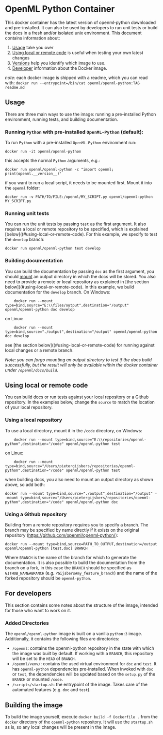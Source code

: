 # OpenML Python Container

This docker container has the latest version of openml-python downloaded and pre-installed.
It can also be used by developers to run unit tests or build the docs in 
a fresh and/or isolated unix environment. 
This document contains information about:

 1. [Usage](#usage) take you over 
 2. [Using local or remote code](#using-local-or-remote-code) is useful when testing your own latest changes
 3. [Versions](#versions) help you identify which image to use.
 4. [Developer](#for-developers) information about the Docker image.

*note:* each docker image is shipped with a readme, which you can read with:
`docker run --entrypoint=/bin/cat openml/openml-python:TAG readme.md`

## Usage

There are three main ways to use the image: running a pre-installed Python environment,
running tests, and building documentation.

### Running `Python` with pre-installed `OpenML-Python` (default):

To run `Python` with a pre-installed `OpenML-Python` environment run:

```text
docker run -it openml/openml-python
```

this accepts the normal `Python` arguments, e.g.:

```text
docker run openml/openml-python -c "import openml; print(openml.__version__)"
```

if you want to run a local script, it needs to be mounted first. Mount it into the
`openml` folder:

```
docker run -v PATH/TO/FILE:/openml/MY_SCRIPT.py openml/openml-python MY_SCRIPT.py
```

### Running unit tests

You can run the unit tests by passing `test` as the first argument.
It also requires a local or remote repository to be specified, which is explained 
[below]((#using-local-or-remote-code). For this example, we specify to test the
`develop` branch:

```text
docker run openml/openml-python test develop
```

### Building documentation

You can build the documentation by passing `doc` as the first argument, 
you should [mount]((https://docs.docker.com/storage/bind-mounts/#start-a-container-with-a-bind-mount)) 
an output directory in which the docs will be stored. You also need to provide a remote
or local repository as explained in [the section below]((#using-local-or-remote-code).
In this example, we build documentation for the `develop` branch.
On Windows:

```text
    docker run --mount type=bind,source="E:\\files/output",destination="/output" openml/openml-python doc develop
```

on Linux:
```text
    docker run --mount type=bind,source="./output",destination="/output" openml/openml-python doc develop
```
    
see [the section below]((#using-local-or-remote-code) for running against local changes
or a remote branch.

*Note: you can forgo mounting an output directory to test if the docs build successfully,
but the result will only be available within the docker container under `/openml/docs/build`.*

## Using local or remote code

You can build docs or run tests against your local repository or a Github repository.
In the examples below, change the `source` to match the location of your local repository.

### Using a local repository

To use a local directory, mount it in the `/code` directory,  on Windows:

```text
    docker run --mount type=bind,source="E:\\repositories/openml-python",destination="/code" openml/openml-python test
```

on Linux:
```text
    docker run --mount type=bind,source="/Users/pietergijsbers/repositories/openml-python",destination="/code" openml/openml-python test
```

when building docs, you also need to mount an output directory as shown above, so add both:

```text
docker run --mount type=bind,source="./output",destination="/output" --mount type=bind,source="/Users/pietergijsbers/repositories/openml-python",destination="/code" openml/openml-python doc
```

### Using a Github repository
Building from a remote repository requires you to specify a branch.
The branch may be specified by name directly if it exists on the original repository (https://github.com/openml/openml-python/):

    docker run --mount type=bind,source=PATH_TO_OUTPUT,destination=/output openml/openml-python [test,doc] BRANCH

Where `BRANCH` is the name of the branch for which to generate the documentation.
It is also possible to build the documentation from the branch on a fork,
in this case the `BRANCH` should be specified as `GITHUB_NAME#BRANCH` (e.g. 
`PGijsbers#my_feature_branch`) and the name of the forked repository should be `openml-python`.

## For developers
This section contains some notes about the structure of the image, 
intended for those who want to work on it.

### Added Directories
The `openml/openml-python` image is built on a vanilla `python:3` image.
Additionally, it contains the following files are directories:

 - `/openml`: contains the openml-python repository in the state with which the image 
   was built by default. If working with a `BRANCH`, this repository will be set to 
   the `HEAD` of `BRANCH`.
 - `/openml/venv/`: contains the used virtual environment for `doc` and `test`. It has
   `openml-python` dependencies pre-installed.  When invoked with `doc` or `test`, the 
   dependencies will be updated based on the `setup.py` of the `BRANCH` or mounted `/code`.
 - `/scripts/startup.sh`: the entrypoint of the image. Takes care of the automated features (e.g. `doc` and `test`).

## Building the image
To build the image yourself, execute `docker build -f Dockerfile .` from the `docker`
directory of the `openml-python` repository. It will use the `startup.sh` as is, so any 
local changes will be present in the image.
